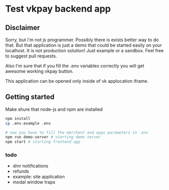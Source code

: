 # Test vkpay backend app

## Disclaimer
Sorry, but i'm not js programmer. Possibly there is exists better way to do that. But that application is just a demo that could be started easily on your localhost. It is not production solution! Just example or a sandbox.
Feel free to suggest pull requests.

Also I'm sure that if you fill the .env variables correctly you will get awesome working vkpay button.

This application can be opened only inside of vk applocation iframe.

## Getting started
Make shure that node-js and npm are installed

```bash
npm install
cp .env.example .env

# now you have to fill the merchant and apps parameters in .env
npm run demo-server # starting demo server
npm start # starting frontend app
```


### todo
* dmr notifications
* refunds
* example: site application
* modal window traps

